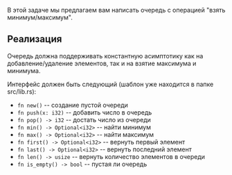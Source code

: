 В этой задаче мы предлагаем вам написать очередь с операцией "взять минимум/максимум".

## Реализация

Очередь должна поддерживать константную асимптотику как на добавление/удаление элементов, так и на взятие максимума и минимума.

Интерфейс должен быть следующий (шаблон уже находится в папке src/lib.rs):

* `fn new()` -- создание пустой очереди
* `fn push(x: i32)` -- добавить число в очередь
* `fn pop() -> i32` -- достать число из очереди
* `fn min() -> Optional<i32>` -- найти минимум
* `fn max() -> Optional<i32>` -- найти максимум
* `fn first() -> Optional<i32>` -- вернуть первый элемент
* `fn last() -> Optional<i32>` -- вернуть последний элемент
* `fn len() -> usize` -- вернуть количество элементов в очереди
* `fn is_empty() -> bool` -- пустая ли очередь
